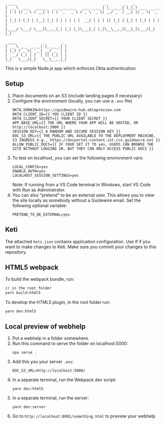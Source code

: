 ```
 ____                                        _        _   _
|  _ \  ___   ___ _   _ _ __ ___   ___ _ __ | |_ __ _| |_(_) ___  _ __
| | | |/ _ \ / __| | | | '_ ` _ \ / _ \ '_ \| __/ _` | __| |/ _ \| '_ \
| |_| | (_) | (__| |_| | | | | | |  __/ | | | || (_| | |_| | (_) | | | |
|____/ \___/ \___|\__,_|_| |_| |_|\___|_| |_|\__\__,_|\__|_|\___/|_| |_|

 ____            _        _
|  _ \ ___  _ __| |_ __ _| |
| |_) / _ \| '__| __/ _` | |
|  __/ (_) | |  | || (_| | |
|_|   \___/|_|   \__\__,_|_|
```

This is a simple Node.js app which enforces Okta authentication.

## Setup

1. Place documents on an S3 (include landing pages if necessary)
2. Configure the environment (locally, you can use a `.env` file)
   ```
   OKTA_DOMAIN=https://guidewire-hub.oktapreview.com
   OKTA_CLIENT_ID={{ YOU CLIENT ID }}
   OKTA_CLIENT_SECRET={{ YOUR CLIENT SECRET }}
   APP_BASE_URL={{ THE URL WHERE YOUR APP WILL BE HOSTED, OR http://localhost:3000 }}
   SESSION_KEY={{ A RANDOM AND SECURE SESSION KEY }}
   DOC_S3_URL={{ THE PUBLIC URL AVAILABLE TO THE DEPLOYMENT MACHINE, S3 INGRESS e.g., https://docportal-content.int.ccs.guidewire.net }}
   ALLOW_PUBLIC_DOCS={{ IF YOUR SET IT TO yes, USERS CAN BROWSE THE SITE WITHOUT LOGGING IN, BUT THEY CAN ONLY ACCESS PUBLIC DOCS }}
   ```
3. To test on localhost, you can set the following environment vars:
   ```
   LOCAL_CONFIG=yes
   ENABLE_AUTH=yes
   LOCALHOST_SESSION_SETTINGS=yes
   ```
   Note: If running from a VS Code terminal in Windows, start VS Code with Run
   as Administrator.
4. You can also "pretend" to be an external user. This allows you to view the
   site locally as somebody without a Guidewire email. Set the following
   optional variable:
   ```
   PRETEND_TO_BE_EXTERNAL=yes
   ```

## Keti

The attached `keti.json` contains application configuration. Use if if you want
to make changes to Keti. Make sure you commit your changes to this repository.

## HTML5 webpack

To build the webpack bundle, run:

```bash
// in the root folder
yarn build:html5
```

To develop the HTML5 plugin, in the root folder run:

```
yarn dev:html5
```

## Local preview of webhelp

1. Put a webhelp in a folder somewhere.
1. Run this command to serve the folder on localhost:5000:
   ```
   npx serve .
   ```
1. Add this you your server `.env`:
   ```
   DOC_S3_URL=http://localhost:5000/
   ```
1. In a separate terminal, run the Webpack dev script:
   ```
   yarn dev:html5
   ```
1. In a separate terminal, run the server:
   ```
   yarn dev:server
   ```
1. Go to `http://localhost:8081/something.html` to preview your webhelp
